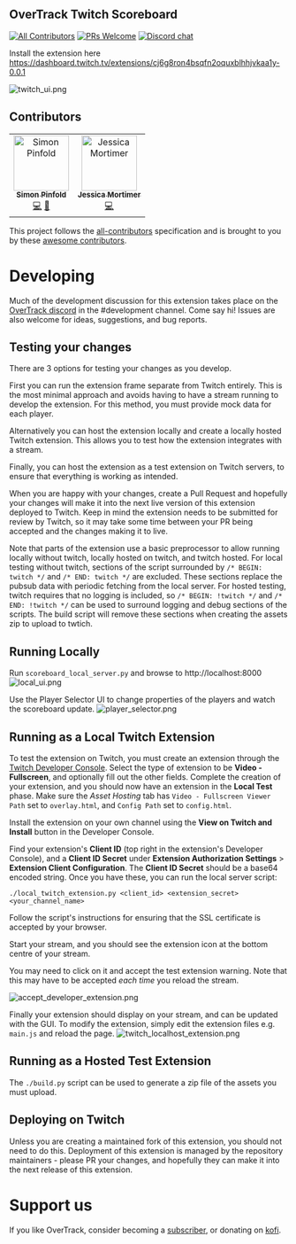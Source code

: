 OverTrack Twitch Scoreboard
---

[![All Contributors](https://img.shields.io/badge/all_contributors-2-orange.svg?style=flat-square)](#contributors)
[![PRs Welcome](https://img.shields.io/badge/PRs-welcome-brightgreen.svg?style=flat-square)](http://makeapullrequest.com)
[![Discord chat](https://img.shields.io/badge/chat-on_discord-008080.svg?style=flat-square)](https://discord.gg/JywstAB)

Install the extension here
https://dashboard.twitch.tv/extensions/cj6g8ron4bsqfn2oquxblhhjvkaa1y-0.0.1

![twitch_ui.png](https://raw.githubusercontent.com/overtrack-gg/overtrack-twitch-extension/readme-images/twitch_ui.png)

## Contributors
<!-- ALL-CONTRIBUTORS-LIST:START - Do not remove or modify this section -->
<!-- prettier-ignore -->
<table><tr><td align="center"><a href="https://github.com/synap5e"><img src="https://avatars0.githubusercontent.com/u/2515062?v=4" width="100px;" alt="Simon Pinfold"/><br /><sub><b>Simon Pinfold</b></sub></a><br /><a href="https://github.com/overtrack-gg/overtrack-twitch-extension/commits?author=synap5e" title="Code">💻</a> <a href="#design-synap5e" title="Design">🎨</a></td><td align="center"><a href="https://github.com/jess-sio"><img src="https://avatars3.githubusercontent.com/u/3945148?v=4" width="100px;" alt="Jessica Mortimer"/><br /><sub><b>Jessica Mortimer</b></sub></a><br /><a href="https://github.com/overtrack-gg/overtrack-twitch-extension/commits?author=jess-sio" title="Code">💻</a></td></tr></table>

<!-- ALL-CONTRIBUTORS-LIST:END -->

This project follows the [all-contributors](https://github.com/all-contributors/all-contributors) specification and is 
brought to you by these [awesome contributors](./CONTRIBUTORS.md).

# Developing

Much of the development discussion for this extension takes place on the [OverTrack discord](https://discord.gg/JywstAB) in the #development channel.
Come say hi!
Issues are also welcome for ideas, suggestions, and bug reports.

## Testing your changes
There are 3 options for testing your changes as you develop.

First you can run the extension frame separate from Twitch entirely. 
This is the most minimal approach and avoids having to have a stream running to develop the extension.
For this method, you must provide mock data for each player.

Alternatively you can host the extension locally and create a locally hosted Twitch extension.
This allows you to test how the extension integrates with a stream.

Finally, you can host the extension as a test extension on Twitch servers, to ensure that everything is working as intended.

When you are happy with your changes, create a Pull Request and hopefully your changes will make it into the next 
live version of this extension deployed to Twitch. Keep in mind the extension needs to be submitted for review by
Twitch, so it may take some time between your PR being accepted and the changes making it to live.

Note that parts of the extension use a basic preprocessor to allow running locally without twitch, locally hosted on twitch, and twitch hosted.
For local testing without twitch, sections of the script surrounded by
`/* BEGIN: twitch */` and `/* END: twitch */` are excluded. These sections replace the pubsub data with periodic fetching from the local server.
For hosted testing, twitch requires that no logging is included, so `/* BEGIN: !twitch */` and `/* END: !twitch */` can be used to surround 
logging and debug sections of the scripts. The build script will remove these sections when creating the assets zip to upload to twtich.

## Running Locally

Run `scoreboard_local_server.py` and browse to http://localhost:8000
![local_ui.png](https://raw.githubusercontent.com/overtrack-gg/overtrack-twitch-extension/readme-images/local_ui.png)

Use the Player Selector UI to change properties of the players and watch the scoreboard update.
![player_selector.png](https://raw.githubusercontent.com/overtrack-gg/overtrack-twitch-extension/readme-images/player_selector.png)


## Running as a Local Twitch Extension

To test the extension on Twitch, you must create an extension through the [Twitch Developer Console](https://dev.twitch.tv/console).
Select the type of extension to be **Video - Fullscreen**, and optionally fill out the other fields. 
Complete the creation of your extension, and you should now have an extension in the **Local Test** phase.
Make sure the *Asset Hosting* tab has `Video - Fullscreen Viewer Path` set to `overlay.html`, and `Config Path` set to `config.html`. 

Install the extension on your own channel using the **View on Twitch and Install** button in the Developer Console.

Find your extension's **Client ID** (top right in the extension's Developer Console), 
and a **Client ID Secret** under **Extension Authorization Settings** > **Extension Client Configuration**.
The **Client ID Secret** should be a base64 encoded string.
Once you have these, you can run the local server script:

`./local_twitch_extension.py <client_id> <extension_secret> <your_channel_name>` 

Follow the script's instructions for ensuring that the SSL certificate is accepted by your browser.

Start your stream, and you should see the extension icon at the bottom centre of your stream.

You may need to click on it and accept the test extension warning.
Note that this may have to be accepted *each time* you reload the stream.

![accept_developer_extension.png](https://raw.githubusercontent.com/overtrack-gg/overtrack-twitch-extension/readme-images/accept_developer_extension.png)


Finally your extension should display on your stream, and can be updated with the GUI. To modify the extension, simply edit the extension files
e.g. `main.js` and reload the page.
![twitch_localhost_extension.png](https://raw.githubusercontent.com/overtrack-gg/overtrack-twitch-extension/readme-images/twitch_localhost_extension.png)

## Running as a Hosted Test Extension

The `./build.py` script can be used to generate a zip file of the assets you must upload. 

## Deploying on Twitch

Unless you are creating a maintained fork of this extension, you should not need to do this.
Deployment of this extension is managed by the repository maintainers - please PR your changes, and hopefully they can make it into the next release of this extension.

# Support us

If you like OverTrack, consider becoming a [subscriber](https://overtrack.gg/subscribe), or donating on [kofi](https://ko-fi.com/synap5e).

